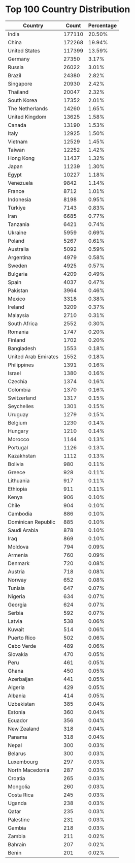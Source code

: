 # Top 100 Country Distribution
| Country | Count | Percentage |
|----|----|----|
| India | 177110 | 20.50% |
| China | 172268 | 19.94% |
| United States | 117399 | 13.59% |
| Germany | 27350 | 3.17% |
| Russia | 26022 | 3.01% |
| Brazil | 24380 | 2.82% |
| Singapore | 20930 | 2.42% |
| Thailand | 20047 | 2.32% |
| South Korea | 17352 | 2.01% |
| The Netherlands | 14260 | 1.65% |
| United Kingdom | 13625 | 1.58% |
| Canada | 13190 | 1.53% |
| Italy | 12925 | 1.50% |
| Vietnam | 12529 | 1.45% |
| Taiwan | 12252 | 1.42% |
| Hong Kong | 11437 | 1.32% |
| Japan | 11239 | 1.30% |
| Egypt | 10227 | 1.18% |
| Venezuela | 9842 | 1.14% |
| France | 8712 | 1.01% |
| Indonesia | 8198 | 0.95% |
| Türkiye | 7143 | 0.83% |
| Iran | 6685 | 0.77% |
| Tanzania | 6421 | 0.74% |
| Ukraine | 5959 | 0.69% |
| Poland | 5267 | 0.61% |
| Australia | 5092 | 0.59% |
| Argentina | 4979 | 0.58% |
| Sweden | 4925 | 0.57% |
| Bulgaria | 4209 | 0.49% |
| Spain | 4037 | 0.47% |
| Pakistan | 3964 | 0.46% |
| Mexico | 3318 | 0.38% |
| Ireland | 3209 | 0.37% |
| Malaysia | 2710 | 0.31% |
| South Africa | 2552 | 0.30% |
| Romania | 1747 | 0.20% |
| Finland | 1702 | 0.20% |
| Bangladesh | 1553 | 0.18% |
| United Arab Emirates | 1552 | 0.18% |
| Philippines | 1391 | 0.16% |
| Israel | 1380 | 0.16% |
| Czechia | 1374 | 0.16% |
| Colombia | 1370 | 0.16% |
| Switzerland | 1317 | 0.15% |
| Seychelles | 1301 | 0.15% |
| Uruguay | 1279 | 0.15% |
| Belgium | 1230 | 0.14% |
| Hungary | 1210 | 0.14% |
| Morocco | 1144 | 0.13% |
| Portugal | 1126 | 0.13% |
| Kazakhstan | 1112 | 0.13% |
| Bolivia | 980 | 0.11% |
| Greece | 928 | 0.11% |
| Lithuania | 917 | 0.11% |
| Ethiopia | 911 | 0.11% |
| Kenya | 906 | 0.10% |
| Chile | 904 | 0.10% |
| Cambodia | 886 | 0.10% |
| Dominican Republic | 885 | 0.10% |
| Saudi Arabia | 878 | 0.10% |
| Iraq | 869 | 0.10% |
| Moldova | 794 | 0.09% |
| Armenia | 760 | 0.09% |
| Denmark | 720 | 0.08% |
| Austria | 718 | 0.08% |
| Norway | 652 | 0.08% |
| Tunisia | 647 | 0.07% |
| Nigeria | 634 | 0.07% |
| Georgia | 624 | 0.07% |
| Serbia | 592 | 0.07% |
| Latvia | 538 | 0.06% |
| Kuwait | 514 | 0.06% |
| Puerto Rico | 502 | 0.06% |
| Cabo Verde | 489 | 0.06% |
| Slovakia | 470 | 0.05% |
| Peru | 461 | 0.05% |
| Ghana | 450 | 0.05% |
| Azerbaijan | 441 | 0.05% |
| Algeria | 429 | 0.05% |
| Albania | 414 | 0.05% |
| Uzbekistan | 385 | 0.04% |
| Estonia | 360 | 0.04% |
| Ecuador | 356 | 0.04% |
| New Zealand | 318 | 0.04% |
| Panama | 318 | 0.04% |
| Nepal | 300 | 0.03% |
| Belarus | 300 | 0.03% |
| Luxembourg | 297 | 0.03% |
| North Macedonia | 287 | 0.03% |
| Croatia | 265 | 0.03% |
| Mongolia | 260 | 0.03% |
| Costa Rica | 245 | 0.03% |
| Uganda | 238 | 0.03% |
| Qatar | 235 | 0.03% |
| Palestine | 231 | 0.03% |
| Gambia | 218 | 0.03% |
| Zambia | 211 | 0.02% |
| Bahrain | 207 | 0.02% |
| Benin | 201 | 0.02% |
